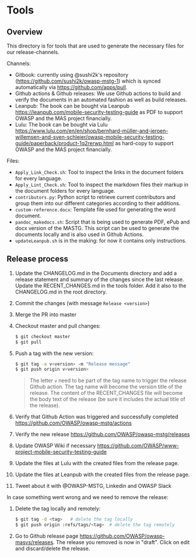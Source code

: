 # Tools

## Overview

This directory is for tools that are used to generate the necessary files for our release-channels.

Channels:

- Gitbook: currently using @sushi2k's repository (<https://github.com/sushi2k/owasp-mstg-1>) which is synced automatically via <https://github.com/apps/pull>.
- Github actions & Github releases: We use Github actions to build and verify the documents in an automated fashion as well as build releases.
- Leanpub: The book can be bought via Leanpub <https://leanpub.com/mobile-security-testing-guide> as PDF to support OWASP and the MAS project financially.
- Lulu: The book can be bought via Lulu <https://www.lulu.com/en/en/shop/bernhard-müller-and-jeroen-willemsen-and-sven-schleier/owasp-mobile-security-testing-guide/paperback/product-1q2rerwp.html> as hard-copy to support OWASP and the MAS project financially.

Files:

- `Apply_Link_Check.sh`: Tool to inspect the links in the document folders for every language.
- `Apply_Lint_Check.sh`: Tool to inspect the markdown files their markup in the document folders for every language.
- `contributors.py`: Python script to retrieve current contributors and group them into our different categories according to their additions.
- `custom-reference.docx`: Template file used for generating the word document.
- `pandoc_makedocs.sh`: Script that is being used to generate PDF, ePub and docx version of the MASTG. This script can be used to generate the documents locally and is also used in Github Actions.
- `updateLeanpub.sh` is in the making: for now it contains only instructions.

## Release process

1. Update the CHANGELOG.md in the Documents directory and add a release statement and summary of the changes since the last release. Update the RECENT_CHANGES.md in the tools folder. Add it also to the CHANGELOG.md in the root directory.
2. Commit the changes (with message `Release <version>`)
3. Merge the PR into master
4. Checkout master and pull changes:

    ```bash
    $ git checkout master
    $ git pull
    ```

5. Push a tag with the new version:

    ```bash
    $ git tag -a v<version> -m "Release message"
    $ git push origin v<version>
    ```

    > The letter `v` need to be part of the tag name to trigger the release Github action. The tag name will become the version title of the release. The content of the RECENT_CHANGES file will become the body text of the release (be sure it includes the actual title of the release).

6. Verify that Github Action was triggered and successfully completed <https://github.com/OWASP/owasp-mstg/actions>
7. Verify the new release <https://github.com/OWASP/owasp-mstg/releases>
8. Update OWASP Wiki if necessary <https://github.com/OWASP/www-project-mobile-security-testing-guide>
9. Update the files at Lulu with the created files from the release page.
10. Update the files at Leanpub with the created files from the release page.
11. Tweet about it with @OWASP-MSTG, Linkedin and OWASP Slack

In case something went wrong and we need to remove the release:

1. Delete the tag locally and remotely:

    ```bash
    $ git tag -d <tag>   # delete the tag locally
    $ git push origin :refs/tags/<tag>  # delete the tag remotely
    ```

2. Go to Github release page <https://github.com/OWASP/owasp-masvs/releases>. The release you removed is now in "draft". Click on edit and discard/delete the release.
